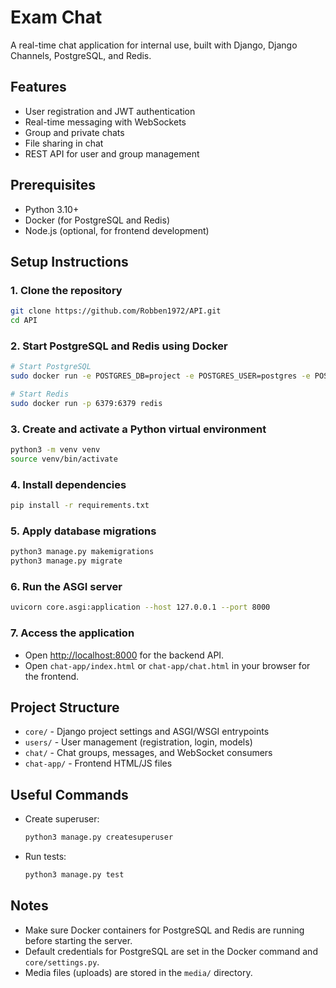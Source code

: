 # Exam Chat

A real-time chat application for internal use, built with Django, Django Channels, PostgreSQL, and Redis.

## Features

- User registration and JWT authentication
- Real-time messaging with WebSockets
- Group and private chats
- File sharing in chat
- REST API for user and group management

## Prerequisites

- Python 3.10+
- Docker (for PostgreSQL and Redis)
- Node.js (optional, for frontend development)

## Setup Instructions

### 1. Clone the repository

```sh
git clone https://github.com/Robben1972/API.git
cd API
```

### 2. Start PostgreSQL and Redis using Docker

```sh
# Start PostgreSQL
sudo docker run -e POSTGRES_DB=project -e POSTGRES_USER=postgres -e POSTGRES_PASSWORD="2006" -p 5432:5432 -d postgres

# Start Redis
sudo docker run -p 6379:6379 redis
```

### 3. Create and activate a Python virtual environment

```sh
python3 -m venv venv
source venv/bin/activate
```

### 4. Install dependencies

```sh
pip install -r requirements.txt
```

### 5. Apply database migrations

```sh
python3 manage.py makemigrations
python3 manage.py migrate
```

### 6. Run the ASGI server

```sh
uvicorn core.asgi:application --host 127.0.0.1 --port 8000
```

### 7. Access the application

- Open [http://localhost:8000](http://localhost:8000) for the backend API.
- Open `chat-app/index.html` or `chat-app/chat.html` in your browser for the frontend.

## Project Structure

- `core/` - Django project settings and ASGI/WSGI entrypoints
- `users/` - User management (registration, login, models)
- `chat/` - Chat groups, messages, and WebSocket consumers
- `chat-app/` - Frontend HTML/JS files

## Useful Commands

- Create superuser:  
  ```sh
  python3 manage.py createsuperuser
  ```
- Run tests:  
  ```sh
  python3 manage.py test
  ```

## Notes

- Make sure Docker containers for PostgreSQL and Redis are running before starting the server.
- Default credentials for PostgreSQL are set in the Docker command and `core/settings.py`.
- Media files (uploads) are stored in the `media/` directory.
